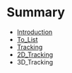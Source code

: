 # Summary

* [Introduction](README.md)
* [To\_List](tolist.md)
* [Tracking](tracking.md)
* [2D\_Tracking](2dtracking.md)
* 3D\_Tracking

